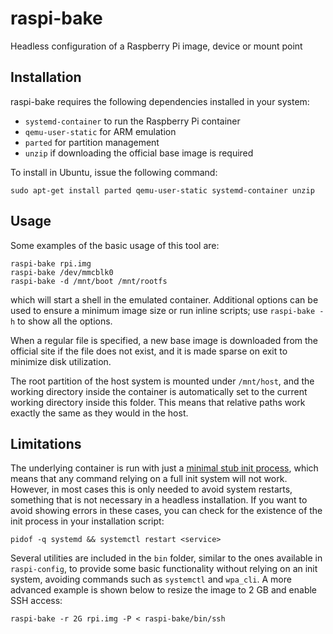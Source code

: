 # raspi-bake

Headless configuration of a Raspberry Pi image, device or mount point

## Installation

raspi-bake requires the following dependencies installed in your system:

- `systemd-container` to run the Raspberry Pi container
- `qemu-user-static` for ARM emulation
- `parted` for partition management
- `unzip` if downloading the official base image is required

To install in Ubuntu, issue the following command:

```
sudo apt-get install parted qemu-user-static systemd-container unzip
```

## Usage

Some examples of the basic usage of this tool are:

```
raspi-bake rpi.img
raspi-bake /dev/mmcblk0
raspi-bake -d /mnt/boot /mnt/rootfs
```

which will start a shell in the emulated container. Additional options can be used to ensure a minimum image size or run inline scripts; use `raspi-bake -h` to show all the options.

When a regular file is specified, a new base image is downloaded from the official site if the file does not exist, and it is made sparse on exit to minimize disk utilization.

The root partition of the host system is mounted under `/mnt/host`, and the working directory inside the container is automatically set to the current working directory inside this folder. This means that relative paths work exactly the same as they would in the host.

## Limitations

The underlying container is run with just a [minimal stub init process](https://www.freedesktop.org/software/systemd/man/systemd-nspawn.html#-a), which means that any command relying on a full init system will not work. However, in most cases this is only needed to avoid system restarts, something that is not necessary in a headless installation. If you want to avoid showing errors in these cases, you can check for the existence of the init process in your installation script:

```
pidof -q systemd && systemctl restart <service>
```

Several utilities are included in the `bin` folder, similar to the ones available in `raspi-config`, to provide some basic functionality without relying on an init system, avoiding commands such as `systemctl` and `wpa_cli`. A more advanced example is shown below to resize the image to 2 GB and enable SSH access:

```
raspi-bake -r 2G rpi.img -P < raspi-bake/bin/ssh
```
